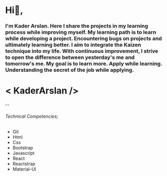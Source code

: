 # Hi👋,

### I'm Kader Arslan. Here I share the projects in my learning process while improving myself. My learning path is to learn while developing a project. Encountering bugs on projects and ultimately learning better. I aim to integrate the Kaizen technique into my life. With continuous improvement, I strive to open the difference between yesterday's me and tomorrow's me. My goal is to learn more. Apply while learning. Understanding the secret of the job while applying.

# < KaderArslan />

--

###### Technical Competencies;
* Git
* Html
* Css
* Bootstrap
* Javascript
* React
* Reactstrap
* Material-UI

<!--
**KaderArslan/KaderArslan** is a ✨ _special_ ✨ repository because its `README.md` (this file) appears on your GitHub profile.

Here are some ideas to get you started:
- Hi👋, I'm Kader Arslan
- 🔭 I’m currently working on ...
- 🌱 I’m currently learning ...
- 👯 I’m looking to collaborate on ...
- 🤔 I’m looking for help with ...
- 💬 Ask me about ...
- 📫 How to reach me: ...
- 😄 Pronouns: ...
- ⚡ Fun fact: ...

👋 Hi, I’m @alpemreoz
👀 I’m interested in Front-end web development
🌱 I’m currently learning JavaScript
💞️ I’m looking to collaborate on ...
📫 How to reach me ozturkalpemre@gmail.com
-->
